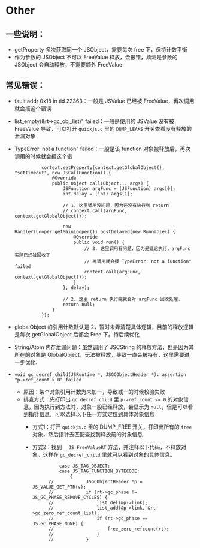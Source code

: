 # Other
## 一些说明：
- getProperty 多次获取同一个 JSObject，需要每次 free 下，保持计数平衡
- 作为参数的 JSObject 不可以 FreeValue 释放，会报错，猜测是参数的 JSObject 会自动释放，不需要额外 FreeValue

## 常见错误：
- fault addr 0x18 in tid 22363：一般是 JSValue 已经被 FreeValue，再次调用就会报这个错误

- list_empty(&rt->gc_obj_list)" failed：一般是使用的 JSValue 没有被 FreeValue 导致，可以打开 `quickjs.c` 里的 `DUMP_LEAKS` 开关查看没有释放的泄漏对象

- TypeError: not a function" failed：一般是该 function 对象被释放后，再次调用的时候就会报这个错

                
                context.setProperty(context.getGlobalObject(), "setTimeout", new JSCallFunction() {
                    @Override
                    public Object call(Object... args) {
                        JSFunction argFunc = (JSFunction) args[0];
                        int delay = (int) args[1];
        
                        // 1. 这里调用没问题，因为还没有执行到 return
                        // context.call(argFunc, context.getGlobalObject());
        
                        new Handler(Looper.getMainLooper()).postDelayed(new Runnable() {
                            @Override
                            public void run() {
                                // 3. 这里调用有问题，因为是延迟执行，argFunc 实际已经被回收了
                                // 再调用就会报 TypeError: not a function" failed
                                context.call(argFunc, context.getGlobalObject());
                            }
                        }, delay);
                        
                        // 2. 这里 return 执行完就会对 argFunc 回收处理.
                        return null;
                    }
                });
                
- globalObject 的引用计数默认是 2，暂时未弄清楚具体逻辑，目前的释放逻辑是每次 getGlobalObject 后都会 Free 下。待后续优化
                
- String/Atom 内存泄漏问题：虽然调用了 JSCString 的释放方法，但是因为其所在的对象是 GlobalObject，无法被释放，导致一直会被持有，这里需要进一步优化.

- `void gc_decref_child(JSRuntime *, JSGCObjectHeader *): assertion "p->ref_count > 0" failed`
    - 原因：某个对象引用计数为未加一，导致减一的时候校验失败
    - 排查方式：先打印出 `gc_decref_child` 里 `p->ref_count <= 0` 的对象信息，因为执行到方法时，对象一般已经释放，会显示为 `null`，但是可以看到指针信息，可以选择以下任一方式定位到具体对象信息
        - 方式1：打开 `quickjs.c` 里的 DUMP_FREE 开关，打印出所有的 `free` 对象，然后指针去匹配查找到释放前的对象信息
        - 方式2：找到 `__JS_FreeValueRT` 方法，并注释以下代码，不释放对象，这样在 `gc_decref_child` 里就可以看到对象的具体信息。              
    

                        case JS_TAG_OBJECT:
                        case JS_TAG_FUNCTION_BYTECODE:
                            {
                    //            JSGCObjectHeader *p = JS_VALUE_GET_PTR(v);
                    //            if (rt->gc_phase != JS_GC_PHASE_REMOVE_CYCLES) {
                    //                list_del(&p->link);
                    //                list_add(&p->link, &rt->gc_zero_ref_count_list);
                    //                if (rt->gc_phase == JS_GC_PHASE_NONE) {
                    //                    free_zero_refcount(rt);
                    //                }
                    //            }